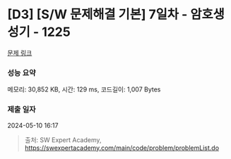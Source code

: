 # [D3] [S/W 문제해결 기본] 7일차 - 암호생성기 - 1225 

[문제 링크](https://swexpertacademy.com/main/code/problem/problemDetail.do?contestProbId=AV14uWl6AF0CFAYD) 

### 성능 요약

메모리: 30,852 KB, 시간: 129 ms, 코드길이: 1,007 Bytes

### 제출 일자

2024-05-10 16:17



> 출처: SW Expert Academy, https://swexpertacademy.com/main/code/problem/problemList.do